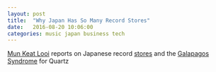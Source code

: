```yaml
---
layout: post
title:  "Why Japan Has So Many Record Stores"
date:   2016-08-20 10:06:00
categories: music japan business tech 
---
```


[Mun Keat Looi](https://twitter.com/munkeatlooi) reports on Japanese record [stores](http://qz.com/711490/why-japan-has-more-music-stores-than-the-rest-of-the-world/) and the [Galapagos Syndrome](https://en.wikipedia.org/wiki/Gal%C3%A1pagos_syndrome) for Quartz
